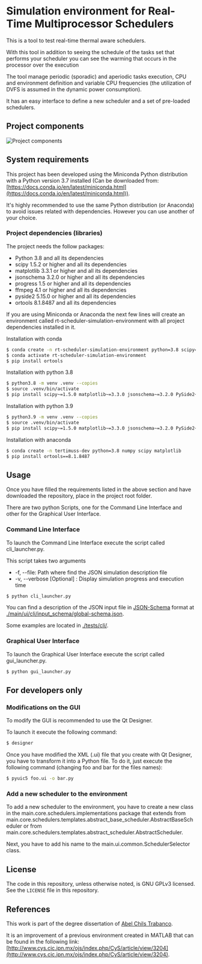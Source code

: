 # Simulation environment for Real-Time Multiprocessor Schedulers

This is a tool to test real-time thermal aware schedulers.

With this tool in addition to seeing the schedule of the tasks set that performs your scheduler
you can see the warming that occurs in the processor over the execution

The tool manage periodic (sporadic) and aperiodic tasks execution, CPU and 
environment definition and variable CPU frequencies (the utilization of DVFS is assumed in the dynamic power consumption). 

It has an easy interface to define a new scheduler and a set of pre-loaded schedulers.

## Project components
![Project components](./doc/diagrams/basic_components/SimulatorComponents.png)

## System requirements
This project has been developed using the Miniconda Python distribution with a Python version 3.7 installed (Can be downloaded from: [https://docs.conda.io/en/latest/miniconda.html](https://docs.conda.io/en/latest/miniconda.html)).

It's highly recommended to use the same Python distribution (or Anaconda) to avoid issues related with dependencies. However you can use another of your choice.

### Project dependencies (libraries)
The project needs the follow packages:

- Python 3.8 and all its dependencies
- scipy 1.5.2 or higher and all its dependencies
- matplotlib 3.3.1 or higher and all its dependencies
- jsonschema 3.2.0 or higher and all its dependencies
- progress 1.5 or higher and all its dependencies
- ffmpeg 4.1 or higher and all its dependencies
- pyside2 5.15.0 or higher and all its dependencies
- ortools 8.1.8487 and all its dependencies

If you are using Miniconda or Anaconda the next few lines will create an environment called rt-scheduler-simulation-environment with all project dependencies installed in it.

Installation with conda
```bash
$ conda create -n rt-scheduler-simulation-environment python=3.8 scipy=1.5 matplotlib=3.3 jsonschema=3.2 pyqt=5.9 ffmpeg=4.2
$ conda activate rt-scheduler-simulation-environment
$ pip install ortools
```

Installation with python 3.8
```bash
$ python3.8 -m venv .venv --copies
$ source .venv/bin/activate
$ pip install scipy~=1.5.0 matplotlib~=3.3.0 jsonschema~=3.2.0 PySide2~=5.15.0 ortools==8.1.8487
```

Installation with python 3.9
```bash
$ python3.9 -m venv .venv --copies
$ source .venv/bin/activate
$ pip install scipy~=1.5.0 matplotlib~=3.3.0 jsonschema~=3.2.0 PySide2~=5.15.0 ortools==8.1.8487
```

Installation with anaconda
```bash
$ conda create -n tertimuss-dev python=3.8 numpy scipy matplotlib
$ pip install ortools==8.1.8487
```

## Usage
Once you have filled the requirements listed in the above section and have downloaded the repository, place in the project root folder.

There are two python Scripts, one for the Command Line Interface and other for the Graphical User Interface.

### Command Line Interface
To launch the Command Line Interface execute the script called cli_launcher.py.

This script takes two arguments
- -f, --file: Path where find the JSON simulation description file
- -v, --verbose \[Optional\] : Display simulation progress and execution time

```bash
$ python cli_launcher.py
```

You can find a description of the JSON input file in [JSON-Schema](https://json-schema.org/) format at [./main/ui/cli/input_schema/global-schema.json](tertimuss_cli/input_schema/global-schema.json).

Some examples are located in [./tests/cli/](tests/old/cli).

### Graphical User Interface
To launch the Graphical User Interface execute the script called gui_launcher.py.

```bash
$ python gui_launcher.py
```

## For developers only
### Modifications on the GUI
To modify the GUI is recommended to use the Qt Designer.

To launch it execute the following command:
```bash
$ designer
```

Once you have modified the XML (.ui) file that you create with Qt Designer, you have to transform it into a Python file.
To do it, just execute the following command (changing foo and bar for the files names):

```bash
$ pyuic5 foo.ui -o bar.py
```

### Add a new scheduler to the environment
To add a new scheduler to the environment, you have to create a new class in the main.core.schedulers.implementations package that extends from main.core.schedulers.templates.abstract_base_scheduler.AbstractBaseScheduler or from main.core.schedulers.templates.abstract_scheduler.AbstractScheduler.

Next, you have to add his name to the main.ui.common.SchedulerSelector class.

## License
The code in this repository, unless otherwise noted, is GNU GPLv3 licensed. See the `LICENSE` file in this repository.

## References
This work is part of the degree dissertation of [Abel Chils Trabanco](https://github.com/AbelChT/).

It is an improvement of a previous environment created in MATLAB that can be found in the following link:
[http://www.cys.cic.ipn.mx/ojs/index.php/CyS/article/view/3204](http://www.cys.cic.ipn.mx/ojs/index.php/CyS/article/view/3204).
